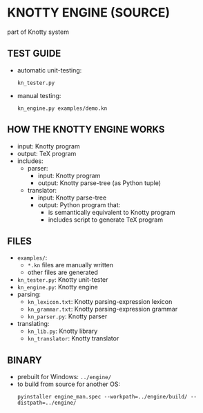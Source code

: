 # KNOTTY ENGINE (SOURCE)
part of Knotty system

## TEST GUIDE
- automatic unit-testing:
  ```
  kn_tester.py

  ```
- manual testing:
  ```
  kn_engine.py examples/demo.kn

  ```

## HOW THE KNOTTY ENGINE WORKS
- input: Knotty program
- output: TeX program
- includes:
  - parser:
    - input: Knotty program
    - output: Knotty parse-tree (as Python tuple)
  - translator:
    - input: Knotty parse-tree
    - output: Python program that:
      - is semantically equivalent to Knotty program
      - includes script to generate TeX program

## FILES
- `examples/`:
  - `*.kn` files are manually written
  - other files are generated
- `kn_tester.py`: Knotty unit-tester
- `kn_engine.py`: Knotty engine
- parsing:
  - `kn_lexicon.txt`: Knotty parsing-expression lexicon
  - `kn_grammar.txt`: Knotty parsing-expression grammar
  - `kn_parser.py`: Knotty parser
- translating:
  - `kn_lib.py`: Knotty library
  - `kn_translator`: Knotty translator

## BINARY
- prebuilt for Windows: `../engine/`
- to build from source for another OS:
  ```
  pyinstaller engine_man.spec --workpath=../engine/build/ --distpath=../engine/

  ```
